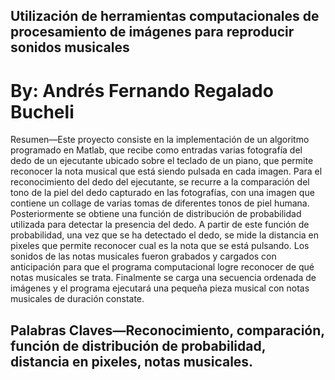 ## Utilización de herramientas computacionales de procesamiento de imágenes para reproducir sonidos musicales

# By: Andrés Fernando Regalado Bucheli
      
Resumen—Este proyecto consiste en la implementación de un algoritmo programado en Matlab, que recibe como entradas varias fotografía del dedo de un ejecutante ubicado sobre el teclado de un piano, que permite reconocer la nota musical que está siendo pulsada en cada imagen.  Para el reconocimiento del dedo del ejecutante, se recurre a la comparación del tono de la piel del dedo capturado en las fotografías, con una imagen que contiene un collage de varias tomas de diferentes tonos de piel humana.  Posteriormente se obtiene una función de distribución de probabilidad utilizada para detectar la presencia del dedo. A partir de este función de probabilidad, una vez que se ha detectado el dedo, se mide la distancia en pixeles que permite reconocer cual es la nota que se está pulsando.  Los sonidos de las notas musicales fueron grabados y cargados con anticipación para que el programa computacional logre reconocer de qué notas musicales se trata.  Finalmente se carga una secuencia ordenada de imágenes y el programa ejecutará una pequeña pieza musical con notas musicales de duración constate.


## Palabras Claves—Reconocimiento, comparación, función de distribución de probabilidad, distancia en pixeles, notas musicales.





